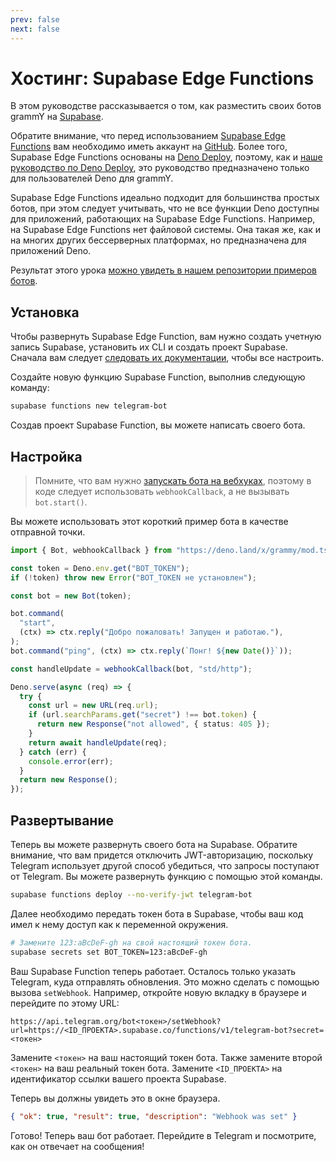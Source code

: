 ```yaml
---
prev: false
next: false
---
```


# Хостинг: Supabase Edge Functions

В этом руководстве рассказывается о том, как разместить своих ботов grammY на
[Supabase](https://supabase.com/).

Обратите внимание, что перед использованием
[Supabase Edge Functions](https://supabase.com/docs/guides/functions/quickstart)
вам необходимо иметь аккаунт на [GitHub](https://github.com). Более того,
Supabase Edge Functions основаны на [Deno Deploy](https://deno.com/deploy),
поэтому, как и [наше руководство по Deno Deploy](./deno-deploy), это руководство
предназначено только для пользователей Deno для grammY.

Supabase Edge Functions идеально подходит для большинства простых ботов, при
этом следует учитывать, что не все функции Deno доступны для приложений,
работающих на Supabase Edge Functions. Например, на Supabase Edge Functions нет
файловой системы. Она такая же, как и на многих других бессерверных платформах,
но предназначена для приложений Deno.

Результат этого урока
[можно увидеть в нашем репозитории примеров ботов](https://github.com/grammyjs/examples/tree/main/setups/supabase-edge-functions).

## Установка

Чтобы развернуть Supabase Edge Function, вам нужно создать учетную запись
Supabase, установить их CLI и создать проект Supabase. Сначала вам следует
[следовать их документации](https://supabase.com/docs/guides/functions/quickstart#initialize-a-project),
чтобы все настроить.

Создайте новую функцию Supabase Function, выполнив следующую команду:

```sh
supabase functions new telegram-bot
```

Создав проект Supabase Function, вы можете написать своего бота.

## Настройка

> Помните, что вам нужно
> [запускать бота на вебхуках](../guide/deployment-types#как-использовать-вебхуки),
> поэтому в коде следует использовать `webhookCallback`, а не вызывать
> `bot.start()`.

Вы можете использовать этот короткий пример бота в качестве отправной точки.

```ts
import { Bot, webhookCallback } from "https://deno.land/x/grammy/mod.ts";

const token = Deno.env.get("BOT_TOKEN");
if (!token) throw new Error("BOT_TOKEN не установлен");

const bot = new Bot(token);

bot.command(
  "start",
  (ctx) => ctx.reply("Добро пожаловать! Запущен и работаю."),
);
bot.command("ping", (ctx) => ctx.reply(`Понг! ${new Date()}`));

const handleUpdate = webhookCallback(bot, "std/http");

Deno.serve(async (req) => {
  try {
    const url = new URL(req.url);
    if (url.searchParams.get("secret") !== bot.token) {
      return new Response("not allowed", { status: 405 });
    }
    return await handleUpdate(req);
  } catch (err) {
    console.error(err);
  }
  return new Response();
});
```

## Развертывание

Теперь вы можете развернуть своего бота на Supabase. Обратите внимание, что вам
придется отключить JWT-авторизацию, поскольку Telegram использует другой способ
убедиться, что запросы поступают от Telegram. Вы можете развернуть функцию с
помощью этой команды.

```sh
supabase functions deploy --no-verify-jwt telegram-bot
```

Далее необходимо передать токен бота в Supabase, чтобы ваш код имел к нему
доступ как к переменной окружения.

```sh
# Замените 123:aBcDeF-gh на свой настоящий токен бота.
supabase secrets set BOT_TOKEN=123:aBcDeF-gh
```

Ваш Supabase Function теперь работает. Осталось только указать Telegram, куда
отправлять обновления. Это можно сделать с помощью вызова `setWebhook`.
Например, откройте новую вкладку в браузере и перейдите по этому URL:

```text
https://api.telegram.org/bot<токен>/setWebhook?url=https://<ID_ПРОЕКТА>.supabase.co/functions/v1/telegram-bot?secret=<токен>
```

Замените `<токен>` на ваш настоящий токен бота. Также замените второй `<токен>`
на ваш реальный токен бота. Замените `<ID_ПРОЕКТА>` на идентификатор ссылки
вашего проекта Supabase.

Теперь вы должны увидеть это в окне браузера.

```json
{ "ok": true, "result": true, "description": "Webhook was set" }
```

Готово! Теперь ваш бот работает. Перейдите в Telegram и посмотрите, как он
отвечает на сообщения!
